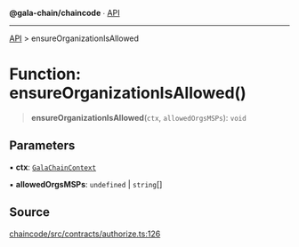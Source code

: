 **@gala-chain/chaincode** ∙ [API](../exports.md)

***

[API](../exports.md) > ensureOrganizationIsAllowed

# Function: ensureOrganizationIsAllowed()

> **ensureOrganizationIsAllowed**(`ctx`, `allowedOrgsMSPs`): `void`

## Parameters

▪ **ctx**: [`GalaChainContext`](../classes/GalaChainContext.md)

▪ **allowedOrgsMSPs**: `undefined` \| `string`[]

## Source

[chaincode/src/contracts/authorize.ts:126](https://github.com/GalaChain/sdk/blob/bcbbb18/chaincode/src/contracts/authorize.ts#L126)
